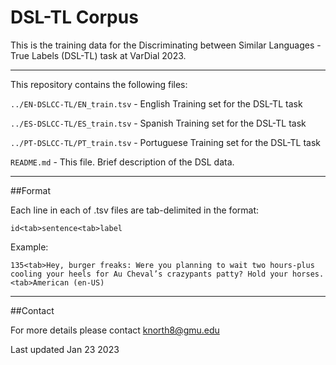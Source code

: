 # DSL-TL Corpus

This is the training data for the Discriminating between Similar Languages - True Labels (DSL-TL) task at VarDial 2023.

<hr />

This repository contains the following files:

`../EN-DSLCC-TL/EN_train.tsv`               - English Training set for the DSL-TL task 

`../ES-DSLCC-TL/ES_train.tsv` 							- Spanish Training set for the DSL-TL task 

`../PT-DSLCC-TL/PT_train.tsv` 							- Portuguese Training set for the DSL-TL task 

`README.md` 								                - This file. Brief description of the DSL data. 

<hr />
##Format

Each line in each of .tsv files are tab-delimited in the format:

`id<tab>sentence<tab>label`

Example: 

`135<tab>Hey, burger freaks: Were you planning to wait two hours-plus cooling your heels for Au Cheval’s crazypants patty? Hold your horses.<tab>American (en-US)`

<hr />
##Contact

For more details please contact knorth8@gmu.edu

Last updated Jan 23 2023

